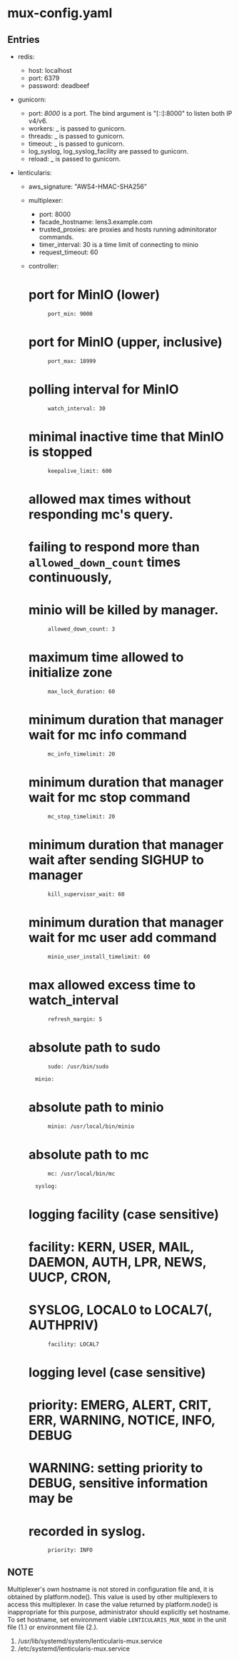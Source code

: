 # mux-config.yaml

## Entries

* redis:
  * host: localhost
  * port: 6379
  * password: deadbeef

* gunicorn:
  * port: _8000_
    is a port.  The bind argument is "[::]:8000" to listen both IP v4/v6.
  * workers: _
    is passed to gunicorn.
  * threads: _
    is passed to gunicorn.
  * timeout: _
    is passed to gunicorn.
  * log_syslog, log_syslog_facility
    are passed to gunicorn.
  * reload: _
    is passed to gunicorn.

* lenticularis:
  * aws_signature: "AWS4-HMAC-SHA256"
  * multiplexer:
    * port: 8000
    * facade_hostname: lens3.example.com
    * trusted_proxies:
      are proxies and hosts running adminitorator commands.
    * timer_interval: 30
      is a time limit of connecting to minio
    * request_timeout: 60

  * controller:
      # port for MinIO (lower)
              port_min: 9000
      # port for MinIO (upper, inclusive)
              port_max: 18999
      # polling interval for MinIO
              watch_interval: 30
      # minimal inactive time that MinIO is stopped
              keepalive_limit: 600
      # allowed max times without responding mc's query.
      #  failing to respond more than `allowed_down_count` times continuously,
      #  minio will be killed by manager.
              allowed_down_count: 3
      # maximum time allowed to initialize zone
              max_lock_duration: 60
      # minimum duration that manager wait for mc info command
              mc_info_timelimit: 20
      # minimum duration that manager wait for mc stop command
              mc_stop_timelimit: 20
      # minimum duration that manager wait after sending SIGHUP to manager
              kill_supervisor_wait: 60
      # minimum duration that manager wait for mc user add command
              minio_user_install_timelimit: 60
      # max allowed excess time to watch_interval
              refresh_margin: 5
      # absolute path to sudo
              sudo: /usr/bin/sudo

          minio:
      # absolute path to minio
              minio: /usr/local/bin/minio
      # absolute path to mc
              mc: /usr/local/bin/mc

          syslog:
      # logging facility (case sensitive)
      # facility: KERN, USER, MAIL, DAEMON, AUTH, LPR, NEWS, UUCP, CRON,
      #           SYSLOG, LOCAL0 to LOCAL7(, AUTHPRIV)
              facility: LOCAL7
      # logging level (case sensitive)
      # priority: EMERG, ALERT, CRIT, ERR, WARNING, NOTICE, INFO, DEBUG
      # WARNING: setting priority to DEBUG, sensitive information may be
      #          recorded in syslog.
              priority: INFO

## NOTE

Multiplexer's own hostname is not stored in configuration file and, it
is obtained by platform.node().  This value is used by other
multiplexers to access this multiplexer.  In case the value returned
by platform.node() is inappropriate for this purpose, administrator
should explicitly set hostname.  To set hostname, set environment
viable `LENTICULARIS_MUX_NODE` in the unit file (1.) or environment
file (2.).

1. /usr/lib/systemd/system/lenticularis-mux.service
1. /etc/systemd/lenticularis-mux.service
